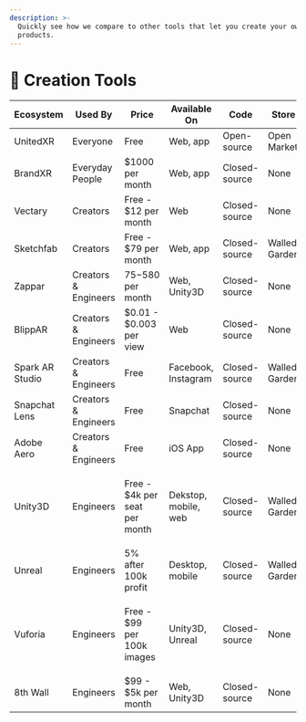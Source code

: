 ```yaml
---
description: >-
  Quickly see how we compare to other tools that let you create your own digital
  products.
---
```


# 👾 Creation Tools

| Ecosystem       | Used By              | Price                                    | Available On         | Code          | Store         |
| --------------- | -------------------- | ---------------------------------------- | -------------------- | ------------- | ------------- |
| UnitedXR        | Everyone             | Free                                     | Web, app             | Open-source   | Open Market   |
| BrandXR         | Everyday People      | $1000 per month                          | Web, app             | Closed-source | None          |
| Vectary         | Creators             | Free - $12 per month                     | Web                  | Closed-source | None          |
| Sketchfab       | Creators             | Free - $79 per month                     | Web, app             | Closed-source | Walled Garden |
| Zappar          | Creators & Engineers | $75-$580 per month                       | Web, Unity3D         | Closed-source | None          |
| BlippAR         | Creators & Engineers | $0.01 - $0.003 per view                  | Web                  | Closed-source | None          |
| Spark AR Studio | Creators & Engineers | Free                                     | Facebook, Instagram  | Closed-source | Walled Garden |
| Snapchat Lens   | Creators & Engineers | Free                                     | Snapchat             | Closed-source | None          |
| Adobe Aero      | Creators & Engineers | Free                                     | iOS App              | Closed-source | None          |
| Unity3D         | Engineers            | <p>Free - $4k per seat <br>per month</p> | Dekstop, mobile, web | Closed-source | Walled Garden |
| Unreal          | Engineers            | 5% after 100k profit                     | Desktop, mobile      | Closed-source | Walled Garden |
| Vuforia         | Engineers            | <p>Free - $99 <br>per 100k images</p>    | Unity3D, Unreal      | Closed-source | None          |
| 8th Wall        | Engineers            | $99 - $5k per month                      | Web, Unity3D         | Closed-source | None          |
